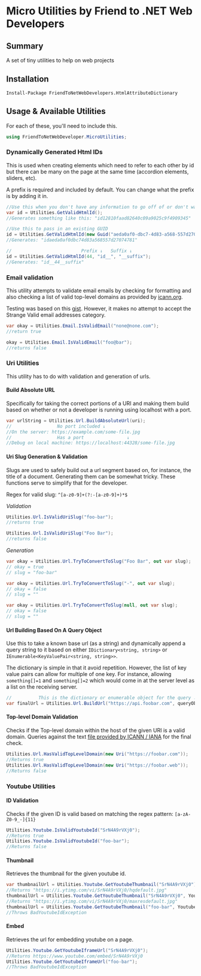 # Micro Utilities by Friend to .NET Web Developers
## Summary
A set of tiny utilities to help on web projects

## Installation
`Install-Package FriendToNetWebDevelopers.HtmlAttributeDictionary`

## Usage & Available Utilities

For each of these, you'll need to include this.
```csharp
using FriendToNetWebDeveloper.MicroUtilities;
```

### Dynamically Generated Html IDs

This is used when creating elements which need to refer to each other by id but there can be many
   on the page at the same time (accordion elements, sliders, etc).

A prefix is required and included by default.  You can change what the prefix is by adding it in.

```csharp
//Use this when you don't have any information to go off of or don't want that to be public
var id = Utilities.GetValidHtmlId();
//Generates something like this: "id12810faad82640c09a9025c9f4909345"

//Use this to pass in an existing GUID
id = Utilities.GetValidHtmlId(new Guid("aeda0af0-dbc7-4d83-a568-557d27074781"));
//Generates: "idaeda0af0dbc74d83a568557d27074781"

//                          Prefix ↓   Suffix ↓
id = Utilities.GetValidHtmlId(44, "id__", "__suffix");
//Generates: "id__44__suffix"
```

### Email validation

This utility attempts to validate email emails by checking for formatting and also checking a
    list of valid top-level domains as provided by [icann.org](https://www.icann.org/resources/pages/tlds-2012-02-25-en).

Testing was based on this [gist](https://gist.github.com/cjaoude/fd9910626629b53c4d25).
However, it makes no attempt to accept the Strange Valid email addresses category.

```csharp
var okay = Utilities.Email.IsValidEmail("none@none.com");
//return true

okay = Utilities.Email.IsValidEmail("foo@bar");
//returns false
```

### Uri Utilities

This utility has to do with validation and generation of urls.

#### Build Absolute URL

Specifically for taking the correct portions of a URI and making them build based on whether or not
  a developer is running using localhost with a port.

```csharp
var urlString = Utilities.Url.BuildAbsoluteUrl(uri);
//                 No port included ↓
//On the server: https://example.com/some-file.jpg
//                 Has a port                ↓
//Debug on local machine: https://localhost:44328/some-file.jpg
```

#### Uri Slug Generation & Validation

Slugs are used to safely build out a url segment based on, for instance, the title of a document.
Generating them can be somewhat tricky.  These functions serve to simplify that for the developer.

Regex for valid slug: `^[a-z0-9]+(?:-[a-z0-9]+)*$`

*Validation*
```csharp
Utilities.Url.IsValidUriSlug("foo-bar");
//returns true

Utilities.Url.IsValidUriSlug("Foo Bar");
//returns false
```

*Generation*
```csharp
var okay = Utilities.Url.TryToConvertToSlug("Foo Bar", out var slug);
// okay = true
// slug = "foo-bar"

var okay = Utilities.Url.TryToConvertToSlug("-", out var slug);
// okay = false
// slug = ""

var okay = Utilities.Url.TryToConvertToSlug(null, out var slug);
// okay = false
// slug = ""
```

#### Url Building Based On A Query Object

Use this to take a known base url (as a string) and dynamically append a query string to it
  based on either `IDictionary<string, string>` or `IEnumerable<KeyValuePair<string, string>>`.

The dictionary is simple in that it avoid repetition.  However, the list of key value pairs can allow for multiple
 of one key.  For instance, allowing `something[]=1` and `something[]=2` which would come in
 at the server level as a list on the receiving server.

```csharp
//          This is the dictionary or enumerable object for the query ↓
var finalUrl = Utilities.Url.BuildUrl("https://api.foobar.com", queryObject);
```

#### Top-level Domain Validation

Checks if the Top-level domain within the host of the given URI is a valid domain.  Queries against the
  text [file provided by ICANN / IANA](https://data.iana.org/TLD/tlds-alpha-by-domain.txt) for
  the final check.

```csharp
Utilities.Url.HasValidTopLevelDomain(new Uri("https://foobar.com"));
//Returns true
Utilities.Url.HasValidTopLevelDomain(new Uri("https://foobar.web"));
//Returns false
```

### Youtube Utilities

#### ID Validation

Checks if the given ID is valid based on matching the regex pattern: `[a-zA-Z0-9_-]{11}`

```csharp
Utilities.Youtube.IsValidYoutubeId("SrN4A9rVXj0");
//Returns true
Utilities.Youtube.IsValidYoutubeId("foo-bar");
//Returns false
```

#### Thumbnail
Retrieves the thumbnail for the given youtube id.

```csharp
var thumbnailUrl = Utilities.Youtube.GetYoutubeThumbnail("SrN4A9rVXj0");
//Returns "https://i.ytimg.com/vi/SrN4A9rVXj0/hqdefault.jpg"
thumbnailUrl = Utilities.Youtube.GetYoutubeThumbnail("SrN4A9rVXj0", YoutubeThumbnailEnum.MaxResDefault);
//Returns "https://i.ytimg.com/vi/SrN4A9rVXj0/maxresdefault.jpg"
thumbnailUrl = Utilities.Youtube.GetYoutubeThumbnail("foo-bar", YoutubeThumbnailEnum.MaxResDefault);
//Throws BadYoutubeIdException
```

#### Embed

Retrieves the url for embedding youtube on a page.

```csharp
Utilities.Youtube.GetYoutubeIframeUrl("SrN4A9rVXj0");
//Returns https://www.youtube.com/embed/SrN4A9rVXj0
Utilities.Youtube.GetYoutubeIframeUrl("foo-bar");
//Throws BadYoutubeIdException
```

